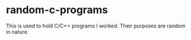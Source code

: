 # random-c-programs

This is used to hold C/C++ programs I worked. Their purposes are random in nature.
